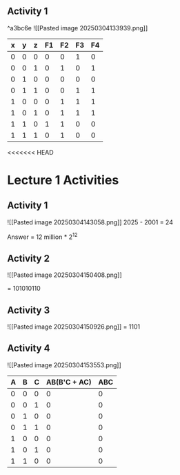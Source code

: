 ## Activity 1

^a3bc6e
![[Pasted image 20250304133939.png]]

| x   | y   | z   | F1  | F2  | F3  | F4  |
| --- | --- | --- | --- | --- | --- | --- |
| 0   | 0   | 0   | 0   | 0   | 1   | 0   |
| 0   | 0   | 1   | 0   | 1   | 0   | 1   |
| 0   | 1   | 0   | 0   | 0   | 0   | 0   |
| 0   | 1   | 1   | 0   | 0   | 1   | 1   |
| 1   | 0   | 0   | 0   | 1   | 1   | 1   |
| 1   | 0   | 1   | 0   | 1   | 1   | 1   |
| 1   | 1   | 0   | 1   | 1   | 0   | 0   |
| 1   | 1   | 1   | 0   | 1   | 0   | 0   |

<<<<<<< HEAD
# Lecture 1 Activities
## Activity 1
![[Pasted image 20250304143058.png]]
2025 - 2001 = 24

Answer = 12 million * 2<sup>12</sup>

## Activity 2

![[Pasted image 20250304150408.png]]

= 101010110

## Activity 3
![[Pasted image 20250304150926.png]]
= 1101

## Activity 4

![[Pasted image 20250304153553.png]]

| A   | B   | C   | AB(B'C + AC) | ABC |
| --- | --- | --- | ------------ | --- |
| 0   | 0   | 0   | 0            | 0   |
| 0   | 0   | 1   | 0            | 0   |
| 0   | 1   | 0   | 0            | 0   |
| 0   | 1   | 1   | 0            | 0   |
| 1   | 0   | 0   | 0            | 0   |
| 1   | 0   | 1   | 0            | 0   |
| 1   | 1   | 0   | 0            | 0   |

